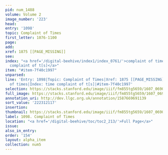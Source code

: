 ```yaml
---
pid: num_1488
volume: Volume 2
image_number: '223'
head:
entry: '1098'
topic: Complaint of Times
first_letter: 1076-1100
page:
add:
xref: 1875 [[PAGE_MISSING]]
see:
index: "<a href='/digital-beehive/index1/index_0761/'>complaint of times</a>|<a href='/digital-beehive/index5/index_4155/'>time
  complaint of t[s]</a>"
item: "#item-7f40c1997"
unparsed:
line: 'Entry: 1098|Topic: Complaint of Times|Xref: 1875 [[PAGE_MISSING]]|Index: complaint
  of times|Index: time complaint of t[s]|#item-7f40c1997'
selection: https://stacks.stanford.edu/image/iiif/fm855tg5659/1607_0690/380,2117,2861,1135/full/0/default.jpg
full_image: https://stacks.stanford.edu/image/iiif/fm855tg5659/1607_0690/full/full/0/default.jpg
annotation_uri: http://dev.llgc.org.uk/annotation/1587669691139
sort_value: '222312117'
insertion:
thumbnail: https://stacks.stanford.edu/image/iiif/fm855tg5659/1607_0690/380,2117,600,180/250,/0/default.jpg
label: 1098. Complaint of Times
location: "<a href='/digital-beehive/toc/toc2_213/'>Full Page</a>"
issue:
also_in_entry:
order: '154'
layout: alpha_item
collection: num5
---
```

